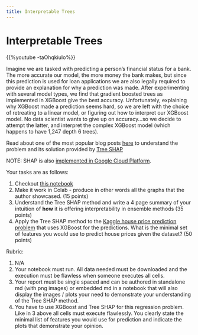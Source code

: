 ```yaml
---
title: Interpretable Trees
---
```


# Interpretable Trees

{{%youtube -taOhqkiuIo%}}

Imagine we are tasked with predicting a person’s financial status for a bank. The more accurate our model, the more money the bank makes, but since this prediction is used for loan applications we are also legally required to provide an explanation for why a prediction was made. After experimenting with several model types, we find that gradient boosted trees as implemented in XGBoost give the best accuracy. Unfortunately, explaining why XGBoost made a prediction seems hard, so we are left with the choice of retreating to a linear model, or figuring out how to interpret our XGBoost model. No data scientist wants to give up on accuracy…so we decide to attempt the latter, and interpret the complex XGBoost model (which happens to have 1,247 depth 6 trees).

Read about one of the most popular blog posts [here](https://towardsdatascience.com/interpretable-machine-learning-with-xgboost-9ec80d148d27) to understand the problem and its solution provided by [Tree SHAP](https://proceedings.neurips.cc/paper/2017/hash/8a20a8621978632d76c43dfd28b67767-Abstract.html)

NOTE: SHAP is also [implemented in Google Cloud Platform](https://cloud.google.com/ai-platform/prediction/docs/ai-explanations/overview). 

Your tasks are as follows:

1. Checkout [this notebook](https://slundberg.github.io/shap/notebooks/Census%20income%20classification%20with%20XGBoost.html)
2. Make it work in Colab - produce in other words all the graphs that the author showcased. (15 points)
3. Understand  the Tree SHAP method and write a 4 page summary of your intuition of **how** it is offering interpretability in ensemble methods  (35 points)
4. Apply the Tree SHAP method to the [Kaggle house price prediction problem](https://www.kaggle.com/c/house-prices-advanced-regression-techniques) that uses XGBoost for the predictions. What is the minimal set of features you would use to predict house prices given the dataset? (50 points) 


Rubric:

1. N/A
2. Your notebook must run. All data needed must be downloaded and the execution must be flawless when someone executes all cells.
3. Your report must be single spaced and can be authored in standalone md (with png images) or embedded md in a notebook that will also display the images / plots your need to demonstrate your understanding of the Tree SHAP method. 
4.  You have to use XGBoost and Tree SHAP for this regression problem. Like in 3 above all cells must execute flawlessly. You clearly state the minimal list of features you would use for prediction and indicate the plots that demonstrate your opinion. 


